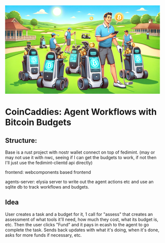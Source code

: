 ![alt text](image.png)

# CoinCaddies: Agent Workflows with Bitcoin Budgets

## Structure:

Base is a rust project with nostr wallet connect on top of fedimint. (may or may not use it with nwc, seeing if I can get the budgets to work, if not then I'll just use the fedimint-clientd api directly)

frontend: webcomponents based frontend

agents-server: elysia server to write out the agent actions etc and use an sqlite db to track workflows and budgets.

## Idea

User creates a task and a budget for it, 1 call for "assess" that creates an assessment of what tools it'll need, how much they cost, what its budget is, etc. Then the user clicks "Fund" and it pays in ecash to the agent to go complete the task. Sends back updates with what it's doing, when it's done, asks for more funds if necessary, etc.

